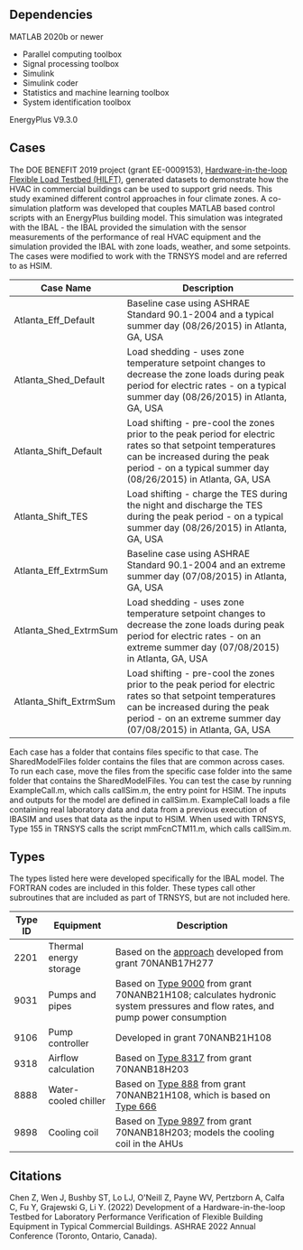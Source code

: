 ## Dependencies
MATLAB 2020b or newer
- Parallel computing toolbox
- Signal processing toolbox
- Simulink 
- Simulink coder
- Statistics and machine learning toolbox
- System identification toolbox

EnergyPlus V9.3.0

## Cases
The DOE BENEFIT 2019 project (grant EE-0009153), [Hardware-in-the-loop Flexible Load Testbed (HILFT)][hilft], generated datasets to demonstrate how the HVAC in commercial buildings can be used to support grid needs. This study examined different control approaches in four climate zones. A co-simulation platform was developed that couples MATLAB based control scripts with an EnergyPlus building model. This simulation was integrated with the IBAL - the IBAL provided the simulation with the sensor measurements of the performance of real HVAC equipment and the simulation provided the IBAL with zone loads, weather, and some setpoints. The cases were modified to work with the TRNSYS model and are referred to as HSIM.

| Case Name | Description |
| ------------- | ------------- |
| Atlanta_Eff_Default | Baseline case using ASHRAE Standard 90.1-2004 and a typical summer day (08/26/2015) in Atlanta, GA, USA |
| Atlanta_Shed_Default | Load shedding - uses zone temperature setpoint changes to decrease the zone loads during peak period for electric rates - on a typical summer day (08/26/2015) in Atlanta, GA, USA |
| Atlanta_Shift_Default | Load shifting - pre-cool the zones prior to the peak period for electric rates so that setpoint temperatures can be increased during the peak period - on a typical summer day (08/26/2015) in Atlanta, GA, USA |
| Atlanta_Shift_TES | Load shifting - charge the TES during the night and discharge the TES during the peak period - on a typical summer day (08/26/2015) in Atlanta, GA, USA |
| Atlanta_Eff_ExtrmSum | Baseline case using ASHRAE Standard 90.1-2004 and an extreme summer day (07/08/2015) in Atlanta, GA, USA |
| Atlanta_Shed_ExtrmSum | Load shedding - uses zone temperature setpoint changes to decrease the zone loads during peak period for electric rates - on an extreme summer day (07/08/2015) in Atlanta, GA, USA |
| Atlanta_Shift_ExtrmSum | Load shifting - pre-cool the zones prior to the peak period for electric rates so that setpoint temperatures can be increased during the peak period - on an extreme summer day (07/08/2015) in Atlanta, GA, USA |

Each case has a folder that contains files specific to that case. The SharedModelFiles folder contains the files that are common across cases. To run each case, move the files from the specific case folder into the same folder that contains the SharedModelFiles. You can test the case by running ExampleCall.m, which calls callSim.m, the entry point for HSIM. The inputs and outputs for the model are defined in callSim.m. ExampleCall loads a file containing real laboratory data and data from a previous execution of IBASIM and uses that data as the input to HSIM. When used with TRNSYS, Type 155 in TRNSYS calls the script mmFcnCTM11.m, which calls callSim.m.

## Types 
The types listed here were developed specifically for the IBAL model. The FORTRAN codes are included in this folder. These types call other subroutines that are included as part of TRNSYS, but are not included here.

| Type ID  | Equipment | Description |
| ------------- | ------------- | ------------- |
| 2201 | Thermal energy storage | Based on the [approach][tesmodel] developed from grant 70NANB17H277 |
| 9031 | Pumps and pipes | Based on [Type 9000][laith] from grant 70NANB21H108; calculates hydronic system pressures and flow rates, and pump power consumption |
| 9106 | Pump controller | Developed in grant 70NANB21H108 |
| 9318 | Airflow calculation | Based on [Type 8317][kopach] from grant 70NANB18H203 |
| 8888 | Water-cooled chiller | Based on [Type 888][laith] from grant 70NANB21H108, which is based on [Type 666][TessTypes] |
| 9898 | Cooling coil | Based on [Type 9897][kopach] from grant 70NANB18H203; models the cooling coil in the AHUs |

<!-- References -->
[TessTypes]: https://www.trnsys.com/tess-libraries/TESSLibs17_General_Descriptions.pdf
[kopach]: https://sel.me.wisc.edu/publications/theses/kopach21.zip
[laith]: https://sel.me.wisc.edu/publications/theses/abdulmajeid23.zip
[tesmodel]: https://www.nist.gov/publications/development-and-validation-simulation-testbed-intelligent-building-agents-laboratory


<!-- References -->

## Citations
Chen Z, Wen J, Bushby ST, Lo LJ, O'Neill Z, Payne WV, Pertzborn A, Calfa C, Fu Y, Grajewski G, Li Y. (2022) Development of a Hardware-in-the-loop Testbed for Laboratory Performance Verification of Flexible Building Equipment in Typical Commercial Buildings. ASHRAE 2022 Annual Conference (Toronto, Ontario, Canada). 

[hilft]: https://doi.org/10.48550/arXiv.2301.13412
